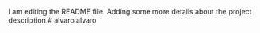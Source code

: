 I am editing the README file. Adding some more details about the project description.# alvaro
alvaro
